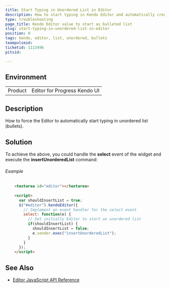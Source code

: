 ```yaml
---
title: Start Typing in Unordered List in Editor
description: How to start typing in Kendo Editor and automatically create ul li elements
type: troubleshooting
page_title: Kendo Editor value to start as bulleted list
slug: start-typing-in-unordered-list-in-editor
position: 0
tags: kendo, editor, list, unordered, bullets
teampulseid:
ticketid: 1113496
pitsid:

---
```


## Environment
<table>
 <tr>
  <td>Product</td>
  <td>Editor for Progress Kendo UI</td>
 </tr>
</table>


## Description
How to force the Editor to automatically start typing in unordered list (bullets).

## Solution
To achieve the above, you could handle the **select** event of the widget and execute the **insertUnorderedList** command:

###### Example

````html
	<textarea id="editor"></textarea>
	
	<script>
	  var shouldInsertList = true;
	  $("#editor").kendoEditor({
	    // Implement an event handler for the select event
		select: function(e) {
		  // Set initially Editor to start an unordered list
		  if(shouldInsertList) {
			shouldInsertList = false;
			e.sender.exec("insertUnorderedList");
		  }
		}
	  });
	</script>
````

## See Also

* [Editor JavaScript API Reference](http://docs.telerik.com/kendo-ui/api/javascript/ui/editor)

